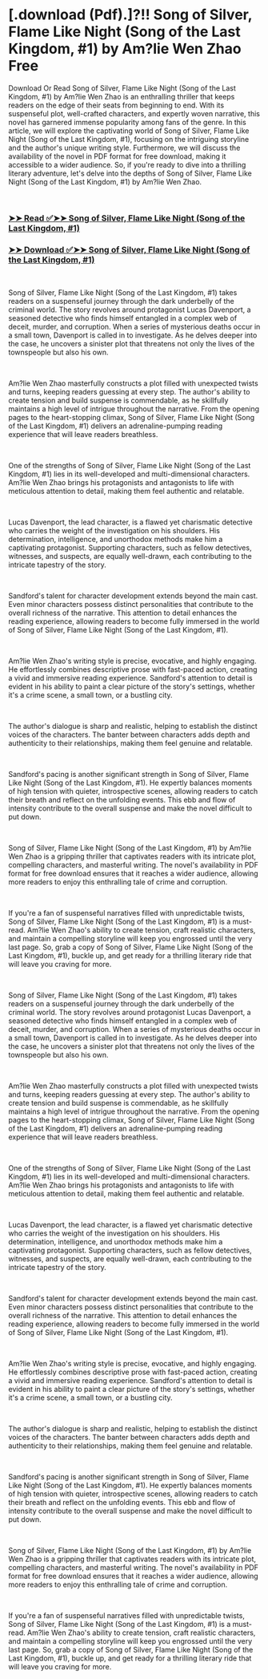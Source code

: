 # [.download (Pdf).]?!! Song of Silver, Flame Like Night (Song of the Last Kingdom, #1) by Am?lie Wen Zhao Free

<p>Download Or Read Song of Silver, Flame Like Night (Song of the Last Kingdom, #1) by Am?lie Wen Zhao is an enthralling thriller that keeps readers on the edge of their seats from beginning to end. With its suspenseful plot, well-crafted characters, and expertly woven narrative, this novel has garnered immense popularity among fans of the genre. In this article, we will explore the captivating world of Song of Silver, Flame Like Night (Song of the Last Kingdom, #1), focusing on the intriguing storyline and the author's unique writing style. Furthermore, we will discuss the availability of the novel in PDF format for free download, making it accessible to a wider audience. So, if you're ready to dive into a thrilling literary adventure, let's delve into the depths of Song of Silver, Flame Like Night (Song of the Last Kingdom, #1) by Am?lie Wen Zhao.</p>
<p>&nbsp;</p>

### [➤➤ Read ✅➤➤ Song of Silver, Flame Like Night (Song of the Last Kingdom, #1)](https://pdfworldnow.com/?book=61356566)

### [➤➤ Download ✅➤➤ Song of Silver, Flame Like Night (Song of the Last Kingdom, #1)](https://pdfworldnow.com/?book=61356566)

<p>&nbsp;</p>
<p>Song of Silver, Flame Like Night (Song of the Last Kingdom, #1) takes readers on a suspenseful journey through the dark underbelly of the criminal world. The story revolves around protagonist Lucas Davenport, a seasoned detective who finds himself entangled in a complex web of deceit, murder, and corruption. When a series of mysterious deaths occur in a small town, Davenport is called in to investigate. As he delves deeper into the case, he uncovers a sinister plot that threatens not only the lives of the townspeople but also his own.</p>
<p>&nbsp;</p>
<p>Am?lie Wen Zhao masterfully constructs a plot filled with unexpected twists and turns, keeping readers guessing at every step. The author's ability to create tension and build suspense is commendable, as he skillfully maintains a high level of intrigue throughout the narrative. From the opening pages to the heart-stopping climax, Song of Silver, Flame Like Night (Song of the Last Kingdom, #1) delivers an adrenaline-pumping reading experience that will leave readers breathless.</p>
<p>&nbsp;</p>
<p>One of the strengths of Song of Silver, Flame Like Night (Song of the Last Kingdom, #1) lies in its well-developed and multi-dimensional characters. Am?lie Wen Zhao brings his protagonists and antagonists to life with meticulous attention to detail, making them feel authentic and relatable.</p>
<p>&nbsp;</p>
<p>Lucas Davenport, the lead character, is a flawed yet charismatic detective who carries the weight of the investigation on his shoulders. His determination, intelligence, and unorthodox methods make him a captivating protagonist. Supporting characters, such as fellow detectives, witnesses, and suspects, are equally well-drawn, each contributing to the intricate tapestry of the story.</p>
<p>&nbsp;</p>
<p>Sandford's talent for character development extends beyond the main cast. Even minor characters possess distinct personalities that contribute to the overall richness of the narrative. This attention to detail enhances the reading experience, allowing readers to become fully immersed in the world of Song of Silver, Flame Like Night (Song of the Last Kingdom, #1).</p>
<p>&nbsp;</p>
<p>Am?lie Wen Zhao's writing style is precise, evocative, and highly engaging. He effortlessly combines descriptive prose with fast-paced action, creating a vivid and immersive reading experience. Sandford's attention to detail is evident in his ability to paint a clear picture of the story's settings, whether it's a crime scene, a small town, or a bustling city.</p>
<p>&nbsp;</p>
<p>The author's dialogue is sharp and realistic, helping to establish the distinct voices of the characters. The banter between characters adds depth and authenticity to their relationships, making them feel genuine and relatable.</p>
<p>&nbsp;</p>
<p>Sandford's pacing is another significant strength in Song of Silver, Flame Like Night (Song of the Last Kingdom, #1). He expertly balances moments of high tension with quieter, introspective scenes, allowing readers to catch their breath and reflect on the unfolding events. This ebb and flow of intensity contribute to the overall suspense and make the novel difficult to put down.</p>
<p>&nbsp;</p>
<p>Song of Silver, Flame Like Night (Song of the Last Kingdom, #1) by Am?lie Wen Zhao is a gripping thriller that captivates readers with its intricate plot, compelling characters, and masterful writing. The novel's availability in PDF format for free download ensures that it reaches a wider audience, allowing more readers to enjoy this enthralling tale of crime and corruption.</p>
<p>&nbsp;</p>
<p>If you're a fan of suspenseful narratives filled with unpredictable twists, Song of Silver, Flame Like Night (Song of the Last Kingdom, #1) is a must-read. Am?lie Wen Zhao's ability to create tension, craft realistic characters, and maintain a compelling storyline will keep you engrossed until the very last page. So, grab a copy of Song of Silver, Flame Like Night (Song of the Last Kingdom, #1), buckle up, and get ready for a thrilling literary ride that will leave you craving for more.</p>
<p>&nbsp;</p>
<p>Song of Silver, Flame Like Night (Song of the Last Kingdom, #1) takes readers on a suspenseful journey through the dark underbelly of the criminal world. The story revolves around protagonist Lucas Davenport, a seasoned detective who finds himself entangled in a complex web of deceit, murder, and corruption. When a series of mysterious deaths occur in a small town, Davenport is called in to investigate. As he delves deeper into the case, he uncovers a sinister plot that threatens not only the lives of the townspeople but also his own.</p>
<p>&nbsp;</p>
<p>Am?lie Wen Zhao masterfully constructs a plot filled with unexpected twists and turns, keeping readers guessing at every step. The author's ability to create tension and build suspense is commendable, as he skillfully maintains a high level of intrigue throughout the narrative. From the opening pages to the heart-stopping climax, Song of Silver, Flame Like Night (Song of the Last Kingdom, #1) delivers an adrenaline-pumping reading experience that will leave readers breathless.</p>
<p>&nbsp;</p>
<p>One of the strengths of Song of Silver, Flame Like Night (Song of the Last Kingdom, #1) lies in its well-developed and multi-dimensional characters. Am?lie Wen Zhao brings his protagonists and antagonists to life with meticulous attention to detail, making them feel authentic and relatable.</p>
<p>&nbsp;</p>
<p>Lucas Davenport, the lead character, is a flawed yet charismatic detective who carries the weight of the investigation on his shoulders. His determination, intelligence, and unorthodox methods make him a captivating protagonist. Supporting characters, such as fellow detectives, witnesses, and suspects, are equally well-drawn, each contributing to the intricate tapestry of the story.</p>
<p>&nbsp;</p>
<p>Sandford's talent for character development extends beyond the main cast. Even minor characters possess distinct personalities that contribute to the overall richness of the narrative. This attention to detail enhances the reading experience, allowing readers to become fully immersed in the world of Song of Silver, Flame Like Night (Song of the Last Kingdom, #1).</p>
<p>&nbsp;</p>
<p>Am?lie Wen Zhao's writing style is precise, evocative, and highly engaging. He effortlessly combines descriptive prose with fast-paced action, creating a vivid and immersive reading experience. Sandford's attention to detail is evident in his ability to paint a clear picture of the story's settings, whether it's a crime scene, a small town, or a bustling city.</p>
<p>&nbsp;</p>
<p>The author's dialogue is sharp and realistic, helping to establish the distinct voices of the characters. The banter between characters adds depth and authenticity to their relationships, making them feel genuine and relatable.</p>
<p>&nbsp;</p>
<p>Sandford's pacing is another significant strength in Song of Silver, Flame Like Night (Song of the Last Kingdom, #1). He expertly balances moments of high tension with quieter, introspective scenes, allowing readers to catch their breath and reflect on the unfolding events. This ebb and flow of intensity contribute to the overall suspense and make the novel difficult to put down.</p>
<p>&nbsp;</p>
<p>Song of Silver, Flame Like Night (Song of the Last Kingdom, #1) by Am?lie Wen Zhao is a gripping thriller that captivates readers with its intricate plot, compelling characters, and masterful writing. The novel's availability in PDF format for free download ensures that it reaches a wider audience, allowing more readers to enjoy this enthralling tale of crime and corruption.</p>
<p>&nbsp;</p>
<p>If you're a fan of suspenseful narratives filled with unpredictable twists, Song of Silver, Flame Like Night (Song of the Last Kingdom, #1) is a must-read. Am?lie Wen Zhao's ability to create tension, craft realistic characters, and maintain a compelling storyline will keep you engrossed until the very last page. So, grab a copy of Song of Silver, Flame Like Night (Song of the Last Kingdom, #1), buckle up, and get ready for a thrilling literary ride that will leave you craving for more.</p>
<p>&nbsp;</p>
